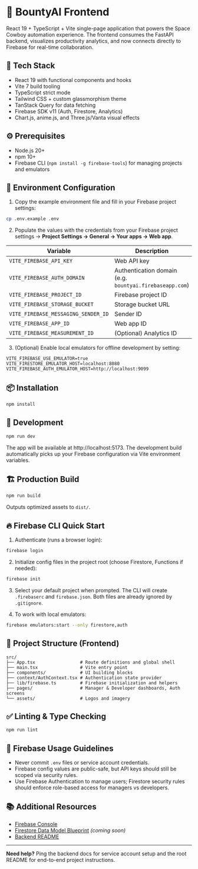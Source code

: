 # 🌌 BountyAI Frontend

React 19 + TypeScript + Vite single-page application that powers the Space Cowboy automation experience. The frontend consumes the FastAPI backend, visualizes productivity analytics, and now connects directly to Firebase for real-time collaboration.

## 🚀 Tech Stack

- React 19 with functional components and hooks
- Vite 7 build tooling
- TypeScript strict mode
- Tailwind CSS + custom glassmorphism theme
- TanStack Query for data fetching
- Firebase SDK v11 (Auth, Firestore, Analytics)
- Chart.js, anime.js, and Three.js/Vanta visual effects

## ⚙️ Prerequisites

- Node.js 20+
- npm 10+
- Firebase CLI (`npm install -g firebase-tools`) for managing projects and emulators

## 🔑 Environment Configuration

1. Copy the example environment file and fill in your Firebase project settings:

```bash
cp .env.example .env
```

2. Populate the values with the credentials from your Firebase project settings → **Project Settings → General → Your apps → Web app**.

| Variable | Description |
| --- | --- |
| `VITE_FIREBASE_API_KEY` | Web API key |
| `VITE_FIREBASE_AUTH_DOMAIN` | Authentication domain (e.g. `bountyai.firebaseapp.com`) |
| `VITE_FIREBASE_PROJECT_ID` | Firebase project ID |
| `VITE_FIREBASE_STORAGE_BUCKET` | Storage bucket URL |
| `VITE_FIREBASE_MESSAGING_SENDER_ID` | Sender ID |
| `VITE_FIREBASE_APP_ID` | Web app ID |
| `VITE_FIREBASE_MEASUREMENT_ID` | (Optional) Analytics ID |

3. (Optional) Enable local emulators for offline development by setting:

```
VITE_FIREBASE_USE_EMULATOR=true
VITE_FIRESTORE_EMULATOR_HOST=localhost:8080
VITE_FIREBASE_AUTH_EMULATOR_HOST=http://localhost:9099
```

## 📦 Installation

```bash
npm install
```

## 🧪 Development

```bash
npm run dev
```

The app will be available at http://localhost:5173. The development build automatically picks up your Firebase configuration via Vite environment variables.

## 🏗️ Production Build

```bash
npm run build
```

Outputs optimized assets to `dist/`.

## 🔥 Firebase CLI Quick Start

1. Authenticate (runs a browser login):

```bash
firebase login
```

2. Initialize config files in the project root (choose Firestore, Functions if needed):

```bash
firebase init
```

3. Select your default project when prompted. The CLI will create `.firebaserc` and `firebase.json`. Both files are already ignored by `.gitignore`.

4. To work with local emulators:

```bash
firebase emulators:start --only firestore,auth
```

## 🧱 Project Structure (Frontend)

```
src/
├── App.tsx                 # Route definitions and global shell
├── main.tsx                # Vite entry point
├── components/             # UI building blocks
├── context/AuthContext.tsx # Authentication state provider
├── lib/firebase.ts         # Firebase initialization and helpers
├── pages/                  # Manager & Developer dashboards, Auth screens
└── assets/                 # Logos and imagery
```

## ✅ Linting & Type Checking

```bash
npm run lint
```

## 🤝 Firebase Usage Guidelines

- Never commit `.env` files or service account credentials.
- Firebase config values are public-safe, but API keys should still be scoped via security rules.
- Use Firebase Authentication to manage users; Firestore security rules should enforce role-based access for managers vs developers.

## 📚 Additional Resources

- [Firebase Console](https://console.firebase.google.com/)
- [Firestore Data Model Blueprint](../docs/FirebaseDataModel.md) *(coming soon)*
- [Backend README](../backend/README.md)

---

**Need help?** Ping the backend docs for service account setup and the root README for end-to-end project instructions.
